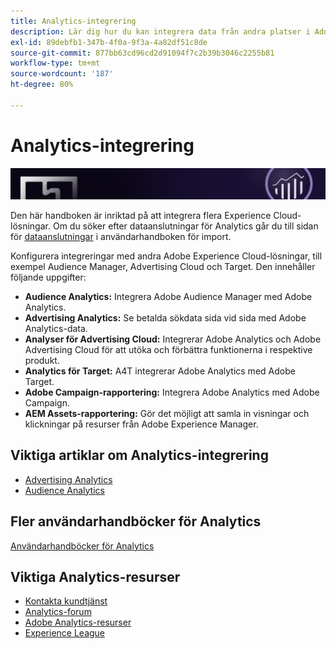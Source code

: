 ```yaml
---
title: Analytics-integrering
description: Lär dig hur du kan integrera data från andra platser i Adobe Analytics.
exl-id: 89debfb1-347b-4f0a-9f3a-4a82df51c8de
source-git-commit: 877bb63cd96cd2d91094f7c2b39b3046c2255b81
workflow-type: tm+mt
source-wordcount: '187'
ht-degree: 80%

---
```


# Analytics-integrering

![Banderoll](../../assets/doc_banner_integrate.png)

Den här handboken är inriktad på att integrera flera Experience Cloud-lösningar. Om du söker efter dataanslutningar för Analytics går du till sidan för [dataanslutningar](/help/import/data-connectors/getting-started-data-connectors.md) i användarhandboken för import.

Konfigurera integreringar med andra Adobe Experience Cloud-lösningar, till exempel Audience Manager, Advertising Cloud och Target. Den innehåller följande uppgifter:

* **Audience Analytics:** Integrera Adobe Audience Manager med Adobe Analytics.
* **Advertising Analytics:** Se betalda sökdata sida vid sida med Adobe Analytics-data.
* **Analyser för Advertising Cloud:** Integrerar Adobe Analytics och Adobe Advertising Cloud för att utöka och förbättra funktionerna i respektive produkt.
* **Analytics för Target:** A4T integrerar Adobe Analytics med Adobe Target.
* **Adobe Campaign-rapportering:** Integrera Adobe Analytics med Adobe Campaign.
* **AEM Assets-rapportering:** Gör det möjligt att samla in visningar och klickningar på resurser från Adobe Experience Manager.

## Viktiga artiklar om Analytics-integrering

* [Advertising Analytics](c-advertising-analytics/overview.md)
* [Audience Analytics](c-audience-analytics/mc-audiences-aam.md)

## Fler användarhandböcker för Analytics

[Användarhandböcker för Analytics](https://experienceleague.adobe.com/docs/analytics.html)

## Viktiga Analytics-resurser

* [Kontakta kundtjänst](https://helpx.adobe.com/se/contact/enterprise-support.ec.html)
* [Analytics-forum](https://forums.adobe.com/community/experience-cloud/analytics-cloud/analytics)
* [Adobe Analytics-resurser](https://forums.adobe.com/message/10660755)
* [Experience League](https://landing.adobe.com/experience-league/)

